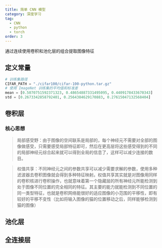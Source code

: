 ```yaml
---
title: 简单 CNN 模型
category: 深度学习
tag:
  - CNN
  - python
  - torch
order: 3
---
```

通过连续使用卷积和池化层的组合提取图像特征

## 定义常量
```python
# 训练集路径
CIFAR_PATH = "./cifar100/cifar-100-python.tar.gz"
# 使用 ImageNet 训练集的平均值和标准差
mean = [0.5070751592371323, 0.48654887331495095, 0.4409178433670343]
std = [0.2673342858792401, 0.2564384629170883, 0.27615047132568404]
```

## 卷积层
### 核心思想
>局部感受野：由于图像的空间联系是局部的，每个神经元不需要对全部的图像做感受，只需要感受局部特征即可，然后在更高层将这些感受得到的不同的局部神经元综合起来就可以得到全局的信息了，这样可以减少连接的数目。

>权值共享：不同神经元之间的参数共享可以减少需要求解的参数，使用多种滤波器去卷积图像就会得到多种特征映射。权值共享其实就是对图像用同样的卷积核进行卷积操作，也就意味着第一个隐藏层的所有神经元所能检测到处于图像不同位置的完全相同的特征。其主要的能力就能检测到不同位置的同一类型特征，也就是卷积网络能很好的适应图像的小范围的平移性，即有较好的平移不变性（比如将输入图像的猫的位置移动之后，同样能够检测到猫的图像）

## 池化层

## 全连接层
